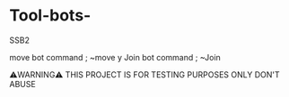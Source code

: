 # Tool-bots-
SSB2



move bot command ; ~move y
Join bot command ; ~Join




⚠️WARNING⚠️
THIS PROJECT IS FOR TESTING PURPOSES ONLY
DON'T ABUSE

